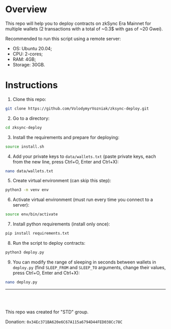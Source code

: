 # Overview

This repo will help you to deploy contracts on zkSync Era Mainnet for multiple wallets (2 transactions with a total of ~0.3$ with gas of ~20 Gwei).

Recommended to run this script using a remote server:
* OS: Ubuntu 20.04;
* CPU: 2-cores;
* RAM: 4GB;
* Storage: 30GB.

# Instructions

1. Clone this repo:
```sh
git clone https://github.com/VolodymyrVozniak/zksync-deploy.git
```

2. Go to a directory:
```sh
cd zksync-deploy
```

3. Install the requirements and prepare for deploying:
```sh
source install.sh
```

4. Add your private keys to `data/wallets.txt` (paste private keys, each from the new line, press Ctrl+O, Enter and Ctrl+X):
```sh
nano data/wallets.txt
```

5. Create virtual environment (can skip this step):
```sh
python3 -m venv env
```

6. Activate virtual environment (must run every time you connect to a server):
```sh
source env/bin/activate
```

7. Install python requirements (install only once):
```sh
pip install requirements.txt
```

8. Run the script to deploy contracts:
```sh
python3 deploy.py
```

9. You can modify the range of sleeping in seconds between wallets in `deploy.py` (find `SLEEP_FROM` and `SLEEP_TO` arguments, change their values, press Ctrl+O, Enter and Ctrl+X):
```sh
nano deploy.py
```

-----

</br>
</br>

This repo was created for "STD" group.

Donation: `0x34Ec371BA620e6C67A115a6794D44FED038Cc78C`

